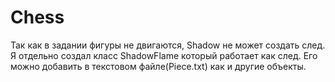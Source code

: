 # Chess
Так как в задании фигуры не двигаются, Shadow не может создать след. Я отдельно создал класс ShadowFlame который работает как след. Его можно добавить в текстовом файле(Piece.txt) как и другие объекты.
